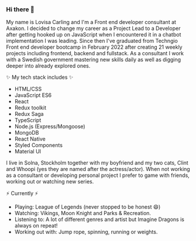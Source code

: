 ### Hi there 👋

My name is Lovisa Carling and I'm a Front end developer consultant at Axakon. I decided to change my career as a Project Lead to a Developer after getting hooked up on JavaScript when I encountered it in a chatbot implementation I was leading. Since then I've graduated from Techngio Front end developer bootcamp in February 2022 after creating 21 weekly projects including frontend, backend and fullstack. As a consultant I work with a Swedish government mastering new skills daily as well as digging deeper into already explored ones.

✨ My tech stack includes ✨
- HTML/CSS
- JavaScript ES6
- React
- Redux toolkit
- Redux Saga
- TypeScript
- Node.js (Express/Mongoose)
- MongoDB
- React Native
- Styled Components
- Material UI

I live in Solna, Stockholm together with my boyfriend and my two cats, Clint and Whoopi (yes they are named after the actress/actor). When not working as a consultant or developing personal project I prefer to game with friends, working out or watching new series.

⚡ Currently ⚡
- Playing: League of Legends (never stopped to be honest 😄)
- Watching: Vikings, Moon Knight and Parks & Recreation.
- Listening to: A lot of different genres and artist but Imagine Dragons is always on repeat!
- Working out with: Jump rope, spinning, running or weights.

<!--
**Asivol93/Asivol93** is a ✨ _special_ ✨ repository because its `README.md` (this file) appears on your GitHub profile.

Here are some ideas to get you started:

- 🔭 I’m currently working on ...
- 🌱 I’m currently learning ...
- 👯 I’m looking to collaborate on ...
- 🤔 I’m looking for help with ...
- 💬 Ask me about ...
- 📫 How to reach me: ...
- 😄 Pronouns: ...
- ⚡ Fun fact: ...
-->
